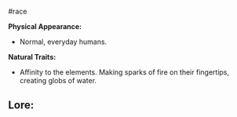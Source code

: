 #race

**Physical Appearance:**
- Normal, everyday humans.

**Natural Traits:**
- Affinity to the elements. Making sparks of fire on their fingertips, creating globs of water.

**Lore:**
- 